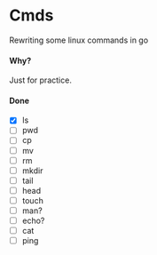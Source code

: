 # Cmds
Rewriting some linux commands in go

#### Why?
Just for practice.

#### Done
- [x] ls
- [ ] pwd
- [ ] cp
- [ ] mv
- [ ] rm
- [ ] mkdir
- [ ] tail
- [ ] head
- [ ] touch
- [ ] man?
- [ ] echo?
- [ ] cat
- [ ] ping
